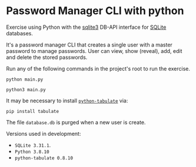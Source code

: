 # Password Manager CLI with python

Exercise using Python with the [sqlite3](https://docs.python.org/3/library/sqlite3.html) DB-API interface for [SQLite](https://www.sqlite.org/index.html) databases.

It's a password manager CLI that creates a single user with a master password to manage passwords. User can view, show (reveal), add, edit and delete the stored passwords.

Run any of the following commands in the project's root to run the exercise.

```
python main.py
```

```
python3 main.py
```

It may be necessary to install [`python-tabulate`](https://pypi.org/project/tabulate/) via:

```
pip install tabulate
```

The file `database.db` is purged when a new user is create.

Versions used in development:

- `SQLite 3.31.1`.
- `Python 3.8.10`
- `python-tabulate 0.8.10`
